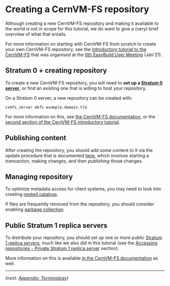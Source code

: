 # Creating a CernVM-FS repository

Although creating a new CernVM-FS repository and making it available to the world is not in scope for this
tutorial, we do want to give a (very) brief overview of what that entails.

For more information on starting with CernVM-FS from scratch to create your own CernVM-FS repository,
see the [introductory tutorial to the CernVM-FS](https://cvmfs-contrib.github.io/cvmfs-tutorial-2021)
that was organised at the [6th EasyBuild User Meeting](https://easybuild.io/eum21) (Jan'21).

## Stratum 0 + creating repository

To create a new CernVM-FS repository, you will need to **set up a [Stratum 0 server](appendix/terminology.md#stratum0)**,
or find an existing one that is willing to host your repository.

On a Stratum 0 server, a new repository can be created with:

```{ .bash .copy }
cvmfs_server mkfs example.domain.tld
```

For more information on this, see [the CernVM-FS documentation](
https://cvmfs.readthedocs.io/en/stable/cpt-repo.html),
or the [second section of the CernVM-FS introductory tutorial](https://cvmfs-contrib.github.io/cvmfs-tutorial-2021/02_stratum0_client/).

## Publishing content

After creating the repository, you should add some content to it via the update procedure
that is documented [here](https://cvmfs.readthedocs.io/en/stable/cpt-repo.html#repository-update),
which involves starting a *transaction*, making changes, and then *publishing* those changes.

## Managing repository

To optimize metadata access for client systems, you may need to look into creating [nested catalogs](
https://cvmfs.readthedocs.io/en/stable/cpt-repo.html#managing-nested-catalogs).

If files are frequently removed from the repository, you should consider enabling [garbage
collection](https://cvmfs.readthedocs.io/en/stable/cpt-repo.html#repository-garbage-collection).

## Public Stratum 1 replica servers

To distribute your repository, you should set up one or more public [Stratum 1 replica
servers](appendix/terminology.md#stratum1), much like we also did in this tutorial (see the
[Accessing repositories - Private Stratum 1 replica server](access/stratum1.md) section).

More information on this is available [in the CernVM-FS documentation](https://cvmfs.readthedocs.io/en/stable/cpt-replica.html) as well.

---

*(next: [Appendix: Terminology](appendix/terminology.md))*
